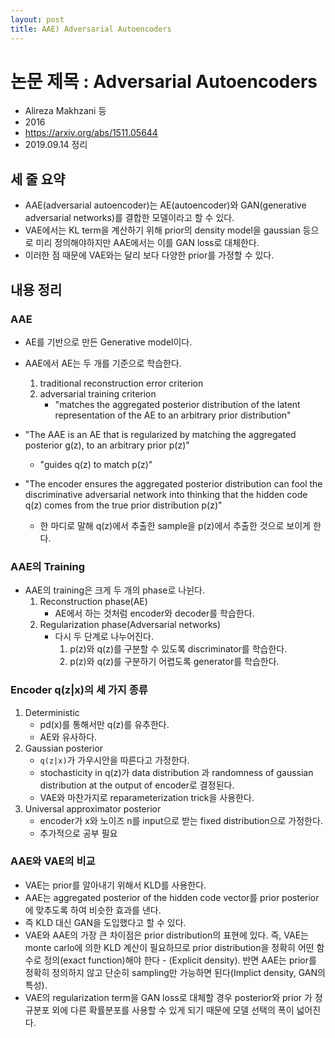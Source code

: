 ```yaml
---
layout: post
title: AAE) Adversarial Autoencoders
---
```


# 논문 제목 : Adversarial Autoencoders

- Alireza Makhzani 등
- 2016
- <https://arxiv.org/abs/1511.05644>
- 2019.09.14 정리

## 세 줄 요약

- AAE(adversarial autoencoder)는 AE(autoencoder)와 GAN(generative adversarial networks)를 결합한 모델이라고 할 수 있다.
- VAE에서는 KL term을 계산하기 위해 prior의 density model을 gaussian 등으로 미리 정의해야하지만 AAE에서는 이를 GAN loss로 대체한다.
- 이러한 점 때문에 VAE와는 달리 보다 다양한 prior를 가정할 수 있다.

## 내용 정리

### AAE

- AE를 기반으로 만든 Generative model이다.
- AAE에서 AE는 두 개를 기준으로 학습한다.
    1. traditional reconstruction error criterion
    2. adversarial training criterion
        - "matches the aggregated posterior distribution of the latent representation of the AE to an arbitrary prior distribution"

- "The AAE is an AE that is regularized by matching the aggregated posterior g(z), to an arbitrary prior p(z)"
  - "guides q(z) to match p(z)"
- "The encoder ensures the aggregated posterior distribution can fool the discriminative adversarial network into thinking that the hidden code q(z) comes from the true prior distribution p(z)"
  - 한 마디로 말해 q(z)에서 추출한 sample을 p(z)에서 추출한 것으로 보이게 한다.

### AAE의 Training

- AAE의 training은 크게 두 개의 phase로 나뉜다.
    1. Reconstruction phase(AE)
        - AE에서 하는 것처럼 encoder와 decoder를 학습한다.
    2. Regularization phase(Adversarial networks)
        - 다시 두 단계로 나누어진다.
            1. p(z)와 q(z)를 구분할 수 있도록 discriminator를 학습한다.
            2. p(z)와 q(z)를 구분하기 어렵도록 generator를 학습한다.

### Encoder q(z|x)의 세 가지 종류

1. Deterministic
    - pd(x)를 통해서만 q(z)를 유추한다.
    - AE와 유사하다.
2. Gaussian posterior
    - `q(z|x)`가 가우시안을 따른다고 가정한다.
    - stochasticity in q(z)가 data distribution 과 randomness of gaussian distribution at the output of encoder로 결정된다.
    - VAE와 마찬가지로 reparameterization trick을 사용한다.
3. Universal approximator posterior
    - encoder가 x와 노이즈 n를 input으로 받는 fixed distribution으로 가정한다.
    - 추가적으로 공부 필요

### AAE와 VAE의 비교

- VAE는 prior를 알아내기 위해서 KLD를 사용한다.
- AAE는 aggregated posterior of the hidden code vector를 prior posterior에 맞추도록 하여 비슷한 효과를 낸다.
- 즉 KLD 대신 GAN을 도입했다고 할 수 있다.
- VAE와 AAE의 가장 큰 차이점은 prior distribution의 표현에 있다. 즉, VAE는 monte carlo에 의한 KLD 계산이 필요하므로 prior distribution을 정확히 어떤 함수로 정의(exact function)해야 한다 - (Explicit density). 반면 AAE는 prior를 정확히 정의하지 않고 단순히 sampling만 가능하면 된다(Implict density, GAN의 특성).
- VAE의 regularization term을 GAN loss로 대체할 경우 posterior와 prior 가 정규분포 외에 다른 확률분포를 사용할 수 있게 되기 때문에 모델 선택의 폭이 넓어진다.

